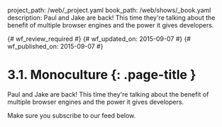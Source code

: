 project_path: /web/_project.yaml
book_path: /web/shows/_book.yaml
description: Paul and Jake are back! This time they're talking about the benefit of multiple browser engines and the power it gives developers.

{# wf_review_required #}
{# wf_updated_on: 2015-09-07 #}
{# wf_published_on: 2015-09-07 #}

# 3.1. Monoculture {: .page-title }

Paul and Jake are back! This time they're talking about the benefit of multiple browser engines and the power it gives developers.

Make sure you subscribe to our feed below.
